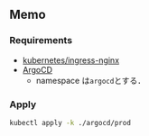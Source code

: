 ## Memo

### Requirements

- [kubernetes/ingress-nginx](https://github.com/kubernetes/ingress-nginx)
- [ArgoCD](https://argo-cd.readthedocs.io)
  - namespace は`argocd`とする．

### Apply

```bash
kubectl apply -k ./argocd/prod
```
